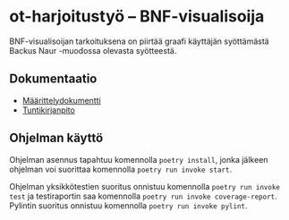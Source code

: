 # ot-harjoitustyö – BNF-visualisoija

BNF-visualisoijan tarkoituksena on piirtää graafi käyttäjän syöttämästä Backus Naur -muodossa olevasta syötteestä.

## Dokumentaatio
* [Määrittelydokumentti](dokumentaatio/vaatimusmaarittely.md)
* [Tuntikirjanpito](dokumentaatio/tuntikirjanpito.md)

## Ohjelman käyttö
Ohjelman asennus tapahtuu komennolla `poetry install`, jonka jälkeen ohjelman voi suorittaa komennolla `poetry run invoke start`.

Ohjelman yksikkötestien suoritus onnistuu komennolla `poetry run invoke test` ja testiraportin saa komennolla `poetry run invoke coverage-report`. Pylintin suoritus onnistuu komennolla `poetry run invoke pylint`.